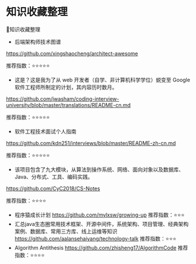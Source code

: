 知识收藏整理
===
:book:知识收藏整理

- 后端架构师技术图谱

https://github.com/xingshaocheng/architect-awesome

推荐指数：:star::star::star::star::star:

- 这是？这是我为了从 web 开发者（自学、非计算机科学学位）蜕变至 Google 软件工程师所制定的计划，其内容历时数月。

https://github.com/jwasham/coding-interview-university/blob/master/translations/README-cn.md

推荐指数：:star::star::star::star::star:

- 软件工程技术面试个人指南

https://github.com/kdn251/interviews/blob/master/README-zh-cn.md

推荐指数：:star::star::star::star::star:

-  该项目包含了九大模块，从算法到操作系统、网络、面向对象以及数据库、Java、分布式、工具、编码实践。

https://github.com/CyC2018/CS-Notes

推荐指数：:star::star::star::star:

- 程序猿成长计划
https://github.com/mylxsw/growing-up
推荐指数：:star::star::star:
- 汇总java生态圈常用技术框架、开源中间件，系统架构、项目管理、经典架构案例、数据库、常用三方库、线上运维等知识
https://github.com/aalansehaiyang/technology-talk
推荐指数：:star::star::star:
- Algorithm Antithesis 
https://github.com/zhisheng17/AlgorithmCode
推荐指数：:star::star::star::star: